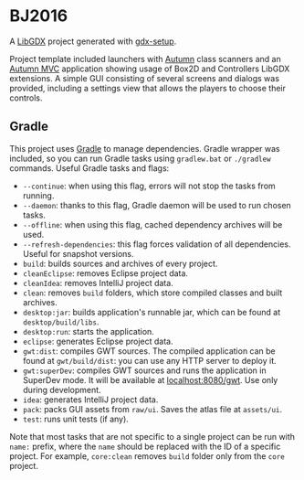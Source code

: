 # BJ2016

A [LibGDX](http://libgdx.badlogicgames.com/) project generated with [gdx-setup](https://github.com/czyzby/gdx-setup).

Project template included launchers with [Autumn](https://github.com/czyzby/gdx-lml/tree/master/autumn) class scanners and an [Autumn MVC](https://github.com/czyzby/gdx-lml/tree/master/mvc) application showing usage of Box2D and Controllers LibGDX extensions. A simple GUI consisting of several screens and dialogs was provided, including a settings view that allows the players to choose their controls.

## Gradle

This project uses [Gradle](http://gradle.org/) to manage dependencies. Gradle wrapper was included, so you can run Gradle tasks using `gradlew.bat` or `./gradlew` commands. Useful Gradle tasks and flags:

- `--continue`: when using this flag, errors will not stop the tasks from running.
- `--daemon`: thanks to this flag, Gradle daemon will be used to run chosen tasks.
- `--offline`: when using this flag, cached dependency archives will be used.
- `--refresh-dependencies`: this flag forces validation of all dependencies. Useful for snapshot versions.
- `build`: builds sources and archives of every project.
- `cleanEclipse`: removes Eclipse project data.
- `cleanIdea`: removes IntelliJ project data.
- `clean`: removes `build` folders, which store compiled classes and built archives.
- `desktop:jar`: builds application's runnable jar, which can be found at `desktop/build/libs`.
- `desktop:run`: starts the application.
- `eclipse`: generates Eclipse project data.
- `gwt:dist`: compiles GWT sources. The compiled application can be found at `gwt/build/dist`: you can use any HTTP server to deploy it.
- `gwt:superDev`: compiles GWT sources and runs the application in SuperDev mode. It will be available at [localhost:8080/gwt](http://localhost:8080/gwt). Use only during development.
- `idea`: generates IntelliJ project data.
- `pack`: packs GUI assets from `raw/ui`. Saves the atlas file at `assets/ui`.
- `test`: runs unit tests (if any).

Note that most tasks that are not specific to a single project can be run with `name:` prefix, where the `name` should be replaced with the ID of a specific project.
For example, `core:clean` removes `build` folder only from the `core` project.